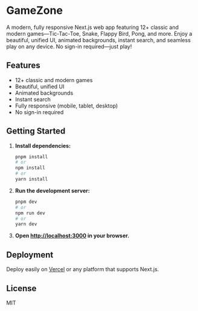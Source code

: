 # GameZone

A modern, fully responsive Next.js web app featuring 12+ classic and modern games—Tic-Tac-Toe, Snake, Flappy Bird, Pong, and more. Enjoy a beautiful, unified UI, animated backgrounds, instant search, and seamless play on any device. No sign-in required—just play!

## Features
- 12+ classic and modern games
- Beautiful, unified UI
- Animated backgrounds
- Instant search
- Fully responsive (mobile, tablet, desktop)
- No sign-in required

## Getting Started

1. **Install dependencies:**
   ```bash
   pnpm install
   # or
   npm install
   # or
   yarn install
   ```
2. **Run the development server:**
   ```bash
   pnpm dev
   # or
   npm run dev
   # or
   yarn dev
   ```
3. **Open [http://localhost:3000](http://localhost:3000) in your browser.**

## Deployment

Deploy easily on [Vercel](https://vercel.com/) or any platform that supports Next.js.

## License

MIT
